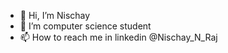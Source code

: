 - 👋 Hi, I’m Nischay
- 👀 I’m computer science student
- 📫 How to reach me in linkedin @Nischay_N_Raj

<!---
Nischaynraj1810/Nischaynraj1810 is a ✨ special ✨ repository because its `README.md` (this file) appears on your GitHub profile.
You can click the Preview link to take a look at your changes.
--->
